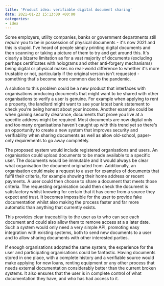 ```yaml
---
title: 'Product idea: verifiable digital document sharing'
date: 2021-01-23 15:13:00 +00:00
categories:
- idea
---
```


Some employers, utility companies, banks or government departments still *require* you to be in possession of physical documents - it's now 2021 and this is stupid. I've heard of people simply printing digital documents and then scanning or taking a picture of them to try and get around this. It's clearly a bizarre limitation as for a vast majority of documents (excluding perhaps certificates with holograms and other anti-forgery mechanisms) being digital or physical makes no real-world difference to whether it's more trustable or not, particularly if the original version isn't requested - something that's become more common due to the pandemic.

A solution to this problem could be a new product that interfaces with organisations producing documents that might want to be shared with other organisations to verify a user is genuine. For example when applying to rent a property, the landlord might want to see your latest bank statement to check you're being honest about your income. Another example could be when gaining security clearance, documents that prove you live at a specific address might be required. Most documents are now digital only and too many organisations haven't caught up with this trend yet so there's an opportunity to create a new system that improves security and verifiability when sharing documents as well as allow old-school, paper-only requirements to go away completely.

The proposed system would include registered organisations and users. An organisation could upload documents to be made available to a specific user. The documents would be immutable and it would always be clear what organisation the document originated from. Additionally, an organisation could make a request to a user for examples of documents that fulfil their criteria, for example showing their home address or recent payments. A user could then choose to share a document that meets those criteria. The requesting organisation could then check the document is satisfactory whilst knowing for certain that it has come from a source they expect and trust. It becomes impossible for the user to provide fake documentation whilst also making the process faster and far more automatic than anything that currently exists.

This provides clear traceability to the user as to who can see each document and could also allow them to remove access at a a later date. Such a system would only need a very simple API, promoting easy integration with existing systems, both to send new documents to a user and to allow sharing documents with other interested parties.

If enough organisations adopted the same system, the experience for the user and participating organisations could be fantastic. Having documents stored in one place, with a complete history and a verifiable source would make applying for new loans, renting equipment or any other process that needs external documentation considerably better than the current broken systems. It also ensures that the user is in complete control of what documentation they have, and who has had access to it.